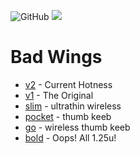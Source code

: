 ![GitHub](https://img.shields.io/badge/CC--BY--NC--SA-test?style=flat-square&logo=creativecommons&logoColor=ffffff&label=%20&labelColor=8CBA04&color=8CBA04)
<a href="https://discord.gg/jP6hvgNN8r">
  <img src="https://img.shields.io/discord/989552667330228374?color=%237289da&label=%20&logo=discord&logoColor=%23fff&style=flat-square" />
</a>

# Bad Wings

* [v2](/v2) - Current Hotness
* [v1](/v1) - The Original
* [slim](/slim) - ultrathin wireless
* [pocket](/pocket) - thumb keeb
* [go](/go) - wireless thumb keeb
* [bold](/bold) - Oops! All 1.25u!
